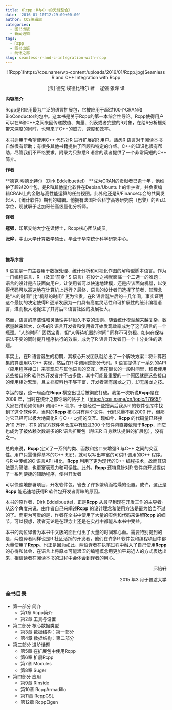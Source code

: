 ```yaml
---
title: 《Rcpp：R与C++的无缝整合》
date: '2016-01-10T12:29:09+00:00'
author: COS编辑部
categories:
  - 图书出版
  - 新闻通知
tags:
  - Rcpp
  - 图书出版
  - 统计之都
slug: seamless-r-and-c-integration-with-rcpp
---
```


<p style="text-align: center;">
  ![Rcpp](https://cos.name/wp-content/uploads/2016/01/Rcpp.jpg)Seamless R and C++ Integration with Rcpp
</p>

<p style="text-align: center;">
  [法] 德克·埃德比特尔 著    寇强 张晔 译
</p>

**内容简介**

Rcpp是R应用最为广泛的语言扩展包，它被应用于超过100个CRAN和BioConductor的包中。这本书是关于Rcpp的第一本综合性导论。Rcpp使得用户可以在R和C++之间来回传递数值、向量、列表或者完整的R对象，在给R分析框架带来深度的同时，也带来了C++的威力、速度和效率。

<!--more-->本书适用于希望使用C++ 代码对R 进行扩展的R 用户。熟悉R 语言对于阅读本书自然很有帮助；有很多其他书籍提供了回顾和特定的介绍。C++的知识也很有帮助，尽管我们不严格要求。附录为只熟悉R 语言的读者提供了一个非常简短的C++ 简介。

**作者**

**德克·埃德比特尔（Dirk Eddelbuettel） **成为CRAN的贡献者已逾十年，他维护了超过20个包，是R和其他量化软件在Debian/Ubuntu上的维护者，并负责编辑CRAN上的金融与高性能运算的任务视图。此外他还是R/Finance年会的共同发起人，《统计软件》期刊的编辑。他拥有法国社会科学高等研究院（巴黎）的Ph.D.学位，现就职于芝加哥任高级量化分析师。

**译者**

**寇强**，印第安纳大学在读博士，Rcpp核心团队成员。

**张晔**，中山大学计算数学硕士，毕业于华南统计科学研究中心。

&nbsp;

**推荐序言**

R 语言是一门主要用于数据处理、统计分析和可视化作图的解释型脚本语言。作为一门编程语言，R （及其“前身” S 语言）在设计之初就面临一个二选一的难题：语言的设计是应该面向用户，让使用者可以快速地建模，还是应该面向机器，以使得代码可以高速地在计算机上运行？最终，语言的设计者们选择了前者，其理念是“人的时间” 比“机器的时间” 更为宝贵。在R 语言诞生后的十几年间，事实证明这个最初的决定使得R 逐渐发展为一门具有高度灵活性和可扩展性的统计编程语言，进而极大地促进了其背后R 语言社区的发展壮大。

然而，语言的简洁性和灵活性并非恒久不变的法则。随着统计模型越来越复杂，数据量越来越大，众多的R 语言开发者和使用者开始发现效率成为了这门语言的一个瓶颈。“人的时间” 固然宝贵，但“人等待机器的时间” 同样不可忽视。如何在保持语法不变的同时提升程序执行的效率，成为了R 语言开发者们一个十分关注的话题。

事实上，在R 语言诞生的初期，其核心开发团队就给出了一个解决方案：将计算密集的算法用C/C++ 实现，然后在R 中调用这部分代码。R 语言提供了一系列的API （应用程序接口）来实现它与其他语言的交互，但在很长的一段时间里，积极使用这些接口的R 软件包开发者并不占多数，其中可能最重要的一个原因就是这些接口的使用相对繁琐，且文档资料也不够丰富，开发者空有屠龙之刀，却无屠龙之技。

幸运的是，这一局面在**Rcpp** 横空出世后被彻底打破。我第一次听说**Rcpp**是在2009 年，当时在统计之都论坛的帖子上（<https://cos.name/cn/topic/17665/>）大家在讨论如何用R 调用C++ 程序，于是经过一些搜索后我从R 的软件仓库中找到了这个软件包。当时的**Rcpp** 核心只有两个文件，代码总量不到2000 行，但那时它已经可以极大地简化R 与C++ 之间的交互。现如今，**Rcpp** 的代码量已经接近10 万行，在R 的官方软件包仓库中有超过300 个软件包直接依赖于**Rcpp**，而它也成为了被依赖次数最多的R 语言扩展包（除去R 自身默认提供的扩展包），没有之一。

总的来说，**Rcpp** 定义了一系列的类、函数和接口来增强R 与C++ 之间的交互性。用户只需懂得基本的C++ 知识，就可以写出丰富的可供R 调用的C++ 程序。与R 中传统的C 语言API 相比，**Rcpp** 利用了更为现代的C++ 编程技术，故而其语法更为简洁，也更富表现力和可读性。此外，**Rcpp** 还特意针对R 软件包开发提供了一系列便捷的辅助程序，使得开发者

可以快速地部署项目，开发软件包，省去了许多繁琐而枯燥的设置。或许，这正是**Rcpp** 能迅速地获得R 软件包开发者青睐的原因。

本书的原作者，Dirk Eddelbuettel，正是**Rcpp** 从最早到现在开发工作的主导者。从这个角度来说，由作者自己来阐述**Rcpp** 的设计理念和使用方法是最为恰当不过的了。而更为可贵的是，作者在全书中使用了大量的实例和代码来讲解**Rcpp** 的细节，可以预想，读者无论是在理念上还是在实战中都能从本书中受益。

本书的两位译者为本书中文版的面世付出了大量的时间和心血。需要特别提到的是，两位译者同样也是R 社区活跃的开发者，他们在许多R 软件包和编程项目中都大量使用了**Rcpp**。也正是因为如此，两位译者在执笔过程中融入了自己使用**Rcpp** 的心得和体会，在语言上将原本可能艰涩的编程概念用更加平易近人的方式表达出来，相信读者在阅读本书的过程中会体会到译者的用心。

<p style="text-align: right;">
  邱怡轩
</p>

<p style="text-align: right;">
  2015 年3 月于普渡大学
</p>

### 全书目录

  * 第一部分 简介 
      * 第1章 Rcpp简介
      * 第2章 工具与设置
  * 第二部分 核心数据类型 
      * 第3章 数据结构：第一部分
      * 第4章 数据结构：第二部分
  * 第三部分 进阶话题 
      * 第5章 在扩展包中使用Rcpp
      * 第6章 扩展Rcpp
      * 第7章 Modules
      * 第8章 Suger
  * 第四部分 应用 
      * 第9章 RInside
      * 第10章 RcppArmadillo
      * 第11章 RcppGSL
      * 第12章 RcppEigen
